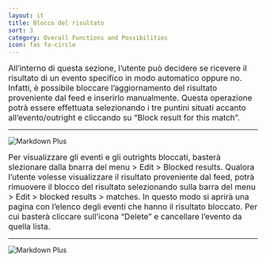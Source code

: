 ```yaml
---
layout: it
title: Blocco del risultato
sort: 3
category: Overall Functions and Possibilities
icon: fas fa-circle
---
```

<p class="message">
    
</p>


<font size="3">All’interno di questa sezione, l’utente può decidere se ricevere il risultato di un evento specifico in modo automatico oppure no. Infatti, è possibile bloccare l’aggiornamento del risultato proveniente dal feed e inserirlo manualmente. Questa operazione potrà essere effettuata selezionando i tre puntini situati accanto all’evento/outright e cliccando su “Block result for this match”.</font> 

---

![Markdown Plus]({{site.baseurl}}/public/images/altre-caratteristiche/blocco-del-risultato.png)
 

<font size="3">Per visualizzare gli eventi e gli outrights bloccati, basterà slezionare dalla bnarra del menu > Edit > Blocked results. Qualora l’utente volesse visualizzare il risultato proveniente dal feed, potrà rimuovere il blocco del risultato selezionando sulla barra del menu > Edit > blocked results > matches. In questo modo si aprirà una pagina con l’elenco degli eventi che hanno il risultato bloccato. Per cui basterà cliccare sull’icona “Delete” e cancellare l’evento da quella lista.</font> 

---

![Markdown Plus]({{site.baseurl}}/public/images/altre-caratteristiche/blocco-risulato-due.png)